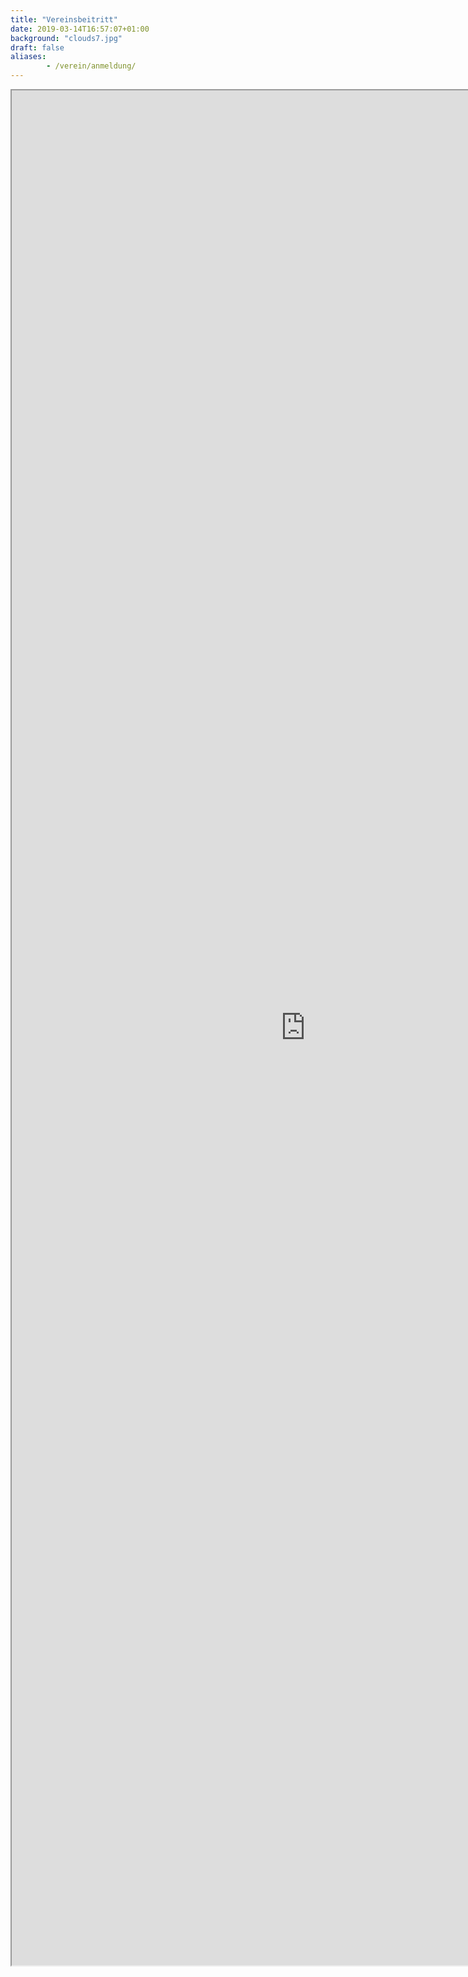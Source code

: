 ```yaml
---
title: "Vereinsbeitritt"
date: 2019-03-14T16:57:07+01:00
background: "clouds7.jpg"
draft: false
aliases:
        - /verein/anmeldung/
---
```

<iframe src="https://docs.google.com/forms/d/1Y10kUhL4sSoedbRs_Gh5aJwUI7_mmX9EnSwm3x2R9AU/viewform" width="940" height="3000"></iframe>
<!--{{% formular "https://docs.google.com/forms/d/1Y10kUhL4sSoedbRs_Gh5aJwUI7_mmX9EnSwm3x2R9AU/viewform" %}}-->
